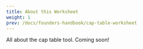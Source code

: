 ```yaml
---
title: About this Worksheet
weight: 1
prev: /docs/founders-handbook/cap-table-worksheet
---
```


All about the cap table tool. Coming soon!
